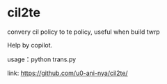 # cil2te
convery cil policy to te policy, useful when build twrp

Help by copilot. 

usage：python trans.py <file>

link:
https://github.com/u0-ani-nya/cil2te/
